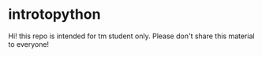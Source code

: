 # introtopython

Hi! this repo is intended for tm student only. Please don't share this material to everyone!
